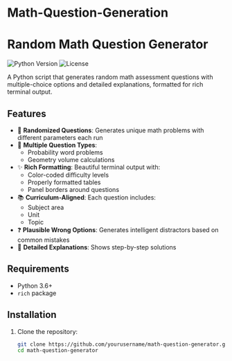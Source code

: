 # Math-Question-Generation
# Random Math Question Generator

![Python Version](https://img.shields.io/badge/python-3.6%2B-blue)
![License](https://img.shields.io/badge/license-MIT-green)

A Python script that generates random math assessment questions with multiple-choice options and detailed explanations, formatted for rich terminal output.

## Features

- 🎲 **Randomized Questions**: Generates unique math problems with different parameters each run
- 📝 **Multiple Question Types**:
  - Probability word problems
  - Geometry volume calculations
- ✨ **Rich Formatting**: Beautiful terminal output with:
  - Color-coded difficulty levels
  - Properly formatted tables
  - Panel borders around questions
- 📚 **Curriculum-Aligned**: Each question includes:
  - Subject area
  - Unit
  - Topic
- ❓ **Plausible Wrong Options**: Generates intelligent distractors based on common mistakes
- 📖 **Detailed Explanations**: Shows step-by-step solutions

## Requirements

- Python 3.6+
- `rich` package

## Installation

1. Clone the repository:
   ```bash
   git clone https://github.com/yourusername/math-question-generator.git
   cd math-question-generator
